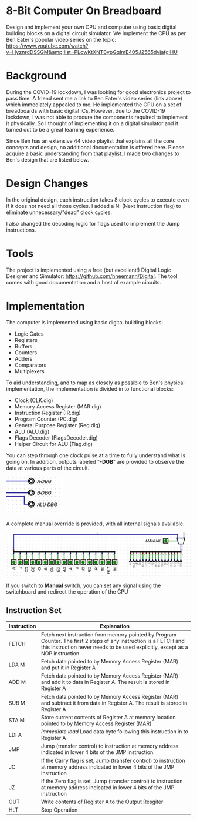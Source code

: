# 8-Bit Computer On Breadboard
Design and implement your own CPU and computer using basic digital building blocks on a digital circuit simulator. We implement the CPU as per Ben Eater's popular video series on the topic: https://www.youtube.com/watch?v=HyznrdDSSGM&amp;list=PLowKtXNTBypGqImE405J2565dvjafglHU

# Background
During the COVID-19 lockdown, I was looking for good electronics project to pass time. A friend sent me a link to Ben Eater's video series (link above) which immediately appealed to me. He implemented the CPU on a set of breadboards with basic digital ICs. However, due to the COVID-19 lockdown, I was not able to procure the components required to implement it physically. So I thought of implementing it on a digital simulator and it turned out to be a great learning experience.

Since Ben has an extensive 44 video playlist that explains all the core concepts and design, no additional documentation is offered here. Please acquire a basic understanding from that playlist. I made two changes to Ben's design that are listed below.

# Design Changes
In the original design, each instruction takes 8 clock cycles to execute even if it does not need all those cycles. I added a NI (Next Instruction flag) to eliminate unnecessary/"dead" clock cycles.

I also changed the decoding logic for flags used to implement the Jump instructions.

# Tools
The project is implemented using a free (but excellent!) Digital Logic Designer and Simulator: https://github.com/hneemann/Digital. The tool comes with good documentation and a host of example circuits.

# Implementation
The computer is implemented using basic digital building blocks:
- Logic Gates
- Registers
- Buffers
- Counters
- Adders
- Comparators
- Multiplexers

To aid understanding, and to map as closely as possible to Ben's physical implementation, the implementation is divided in to functional blocks:
- Clock (CLK.dig)
- Memory Access Register (MAR.dig)
- Instruction Register (IR.dig)
- Program Counter (PC.dig)
- General Purpose Register (Reg.dig)
- ALU (ALU.dig)
- Flags Decoder (FlagsDecoder.dig)
- Helper Circuit for ALU (Flag.dig)

You can step through one clock pulse at a time to fully understand what is going on. In addition, outputs labeled "**-DGB**" are provided to observe the data at various parts of the circuit.

![Debug](https://github.com/rupeshkaslay/8-bit-computer-on-breadboard/blob/main/images/Debug.JPG)

A complete manual override is provided, with all internal signals available.

![Manual Switch-board](https://github.com/rupeshkaslay/8-bit-computer-on-breadboard/blob/main/images/ManualSwitchBoard.JPG)

If you switch to **Manual** switch, you can set any signal using the switchboard and redirect the operation of the CPU

## Instruction Set
Instruction | Explanation
----------- | -----------
FETCH | Fetch next instruction from memory pointed by Program Counter. The first 2 steps of any instruction is a FETCH and this instruction never needs to be used explicitly, except as a NOP instruction
LDA M | Fetch data pointed to by Memory Access Register (MAR) and put it in Register A
ADD M | Fetch data pointed to by Memory Access Register (MAR) and add it to data in Register A. The result is stored in Register A
SUB M | Fetch data pointed to by Memory Access Register (MAR) and subtract it from data in Register A. The result is stored in Register A
STA M | Store current contents of Register A at memory location pointed to by Memory Access Register (MAR)
LDI A | _Immediate load_ Load data byte following this instruction in to Register A
JMP | Jump (transfer control) to instruction at memory address indicated in lower 4 bits of the JMP instruction.
JC | If the Carry flag is set, Jump (transfer control) to instruction at memory address indicated in lower 4 bits of the JMP instruction
JZ | If the Zero flag is set, Jump (transfer control) to instruction at memory address indicated in lower 4 bits of the JMP instruction
OUT | Write contents of Register A to the Output Resgiter
HLT | Stop Operation
